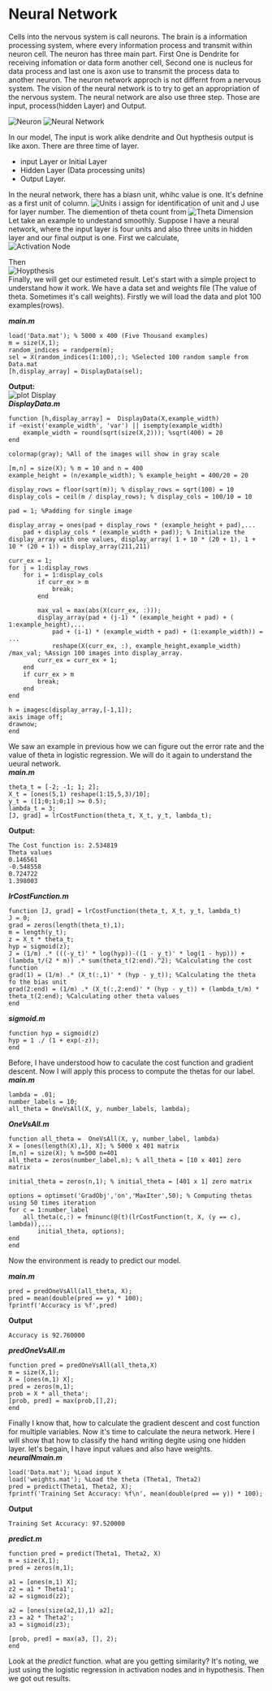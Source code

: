 # Neural Network

Cells into the nervous system is call neurons. The brain is a information processing system, where every information process and transmit within neuron cell. The neuron has three main part. First One is Dendrite for receiving infomation or data form another cell, Second one is nucleus for data process and last one is axon use to transmit the process data to another neuron. The neuron network approch is not differnt from a nervous system. The vision of the neural network is to try to get an appropriation of the nervous system. The neural network are also use three step. Those are input, process(hidden Layer) and Output.

![Neuron](https://github.com/jacknayem/MachineLearning/blob/Neural-Network/images/Brain_Nuron.png)
![Neural Network](https://github.com/jacknayem/MachineLearning/blob/Neural-Network/images/Neural_Network.png)  

In our model, The input is work alike dendrite and Out hypthesis output is like axon. There are three time of layer.  
- input Layer or Initial Layer
- Hidden Layer (Data processing units)
- Output Layer.

In the neural network, there has a biasn unit, whihc value is one. It's defnine as a first unit of column. 
![Units](https://github.com/jacknayem/MachineLearning/blob/Neural-Network/images/UnitLayers.PNG)
i assign for identification of unit and J use for layer number. The diemention of theta count from
![Theta Dimension](https://github.com/jacknayem/MachineLearning/blob/Neural-Network/images/DimentionOfTheta.PNG)  
Let take an example to undestand smoothly. Suppose I have a neural network, where the input layer is four units and also three units in hidden layer and our final output is one. First we calculate,  
![Activation Node](https://github.com/jacknayem/MachineLearning/blob/Neural-Network/images/a2Calculation.PNG)  

Then  
![Hoypthesis](https://github.com/jacknayem/MachineLearning/blob/Neural-Network/images/h(x)Calculation.PNG)  
Finally, we will get our estimeted result. Let's start with a simple project to understand how it work. We have a data set and weights file (The value of theta. Sometimes it's call weights). Firstly we will load the data and plot 100 examples(rows).  

**_main.m_**
```
load('Data.mat'); % 5000 x 400 (Five Thousand examples)
m = size(X,1);
random_indices = randperm(m);
sel = X(random_indices(1:100),:); %Selected 100 random sample from Data.mat
[h,display_array] = DisplayData(sel);
```
**Output:**  
![plot Display](https://github.com/jacknayem/MachineLearning/blob/Neural-Network/images/DisplaySampleData.png)  
**_DisplayData.m_**
```
function [h,display_array] =  DisplayData(X,example_width)
if ~exist('example_width', 'var') || isempty(example_width)
    example_width = round(sqrt(size(X,2))); %sqrt(400) = 20
end

colormap(gray); %All of the images will show in gray scale

[m,n] = size(X); % m = 10 and n = 400
example_height = (n/example_width); % example_height = 400/20 = 20

display_rows = floor(sqrt(m)); % display_rows = sqrt(100) = 10
display_cols = ceil(m / display_rows); % display_cols = 100/10 = 10

pad = 1; %Padding for single image

display_array = ones(pad + display_rows * (example_height + pad),...
    pad + display_cols * (example_width + pad)); % Initialize the display_array with one values, display_array( 1 + 10 * (20 + 1), 1 + 10 * (20 + 1)) = display_array(211,211)

curr_ex = 1;
for j = 1:display_rows
    for i = 1:display_cols
        if curr_ex > m
            break;
        end
        
        max_val = max(abs(X(curr_ex, :)));
        display_array(pad + (j-1) * (example_height + pad) + ( 1:example_height),...
            pad + (i-1) * (example_width + pad) + (1:example_width)) = ...
            reshape(X(curr_ex, :), example_height,example_width) /max_val; %Assign 100 images into display_array.
        curr_ex = curr_ex + 1;
    end
    if curr_ex > m
        break;
    end
end

h = imagesc(display_array,[-1,1]);
axis image off;
drawnow;
end
```
We saw an example in previous how we can figure out the error rate and the value of theta in logistic regression. We will do it again to understand the ueural network.  
**_main.m_**
```
theta_t = [-2; -1; 1; 2];
X_t = [ones(5,1) reshape(1:15,5,3)/10];
y_t = ([1;0;1;0;1] >= 0.5);
lambda_t = 3;
[J, grad] = lrCostFunction(theta_t, X_t, y_t, lambda_t);
```
**Output:**
```
The Cost function is: 2.534819
Theta values
0.146561
-0.548558
0.724722
1.398003
```
**_lrCostFunction.m_**
```
function [J, grad] = lrCostFunction(theta_t, X_t, y_t, lambda_t)
J = 0;
grad = zeros(length(theta_t),1);
m = length(y_t);
z = X_t * theta_t;
hyp = sigmoid(z);
J = (1/m) .* (((-y_t)' * log(hyp))-((1 - y_t)' * log(1 - hyp))) + (lambda_t/(2 * m)) .* sum(theta_t(2:end).^2); %Calculating the cost function
grad(1) = (1/m) .* (X_t(:,1)' * (hyp - y_t)); %Calculating the theta fo the bias unit
grad(2:end) = (1/m) .* (X_t(:,2:end)' * (hyp - y_t)) + (lambda_t/m) * theta_t(2:end); %Calculating other theta values
end
```
**_sigmoid.m_**
```
function hyp = sigmoid(z)
hyp = 1 ./ (1 + exp(-z));
end
```
Before, I have understood how to caculate the cost function and gradient descent. Now I will apply this process to compute the thetas for our label.
**_main.m_**
```
lambda = .01;
number_labels = 10;
all_theta = OneVsAll(X, y, number_labels, lambda);
```
**_OneVsAll.m_**
```
function all_theta =  OneVsAll(X, y, number_label, lambda)
X = [ones(length(X),1), X]; % 5000 x 401 matrix
[m,n] = size(X); % m=500 n=401
all_theta = zeros(number_label,n); % all_theta = [10 x 401] zero matrix

initial_theta = zeros(n,1); % initial_theta = [401 x 1] zero matrix

options = optimset('GradObj','on','MaxIter',50); % Computing thetas using 50 times iteration
for c = 1:number_label
    all_theta(c,:) = fminunc(@(t)(lrCostFunction(t, X, (y == c), lambda)),...
        initial_theta, options);
end
end
```
Now the environment is ready to predict our model.  

**_main.m_**
```
pred = predOneVsAll(all_theta, X);
pred = mean(double(pred == y) * 100);
fprintf('Accuracy is %f',pred)
```
**Output**
```
Accuracy is 92.760000
```
**_predOneVsAll.m_**
```
function pred = predOneVsAll(all_theta,X)
m = size(X,1);
X = [ones(m,1) X];
pred = zeros(m,1);
prob = X * all_theta';
[prob, pred] = max(prob,[],2);
end
```
Finally I know that, how to calculate the gradient descent and cost function for multiple variables. Now it's time to calculate the neura network. Here I will show that how to classify the hand writing degite using one hidden layer. let's begain,
I have input values and also have weights.
**_neuralNmain.m_**
```
load('Data.mat'); %Load input X
load('weights.mat'); %Load the theta (Theta1, Theta2)
pred = predict(Theta1, Theta2, X);
fprintf('Training Set Accuracy: %f\n', mean(double(pred == y)) * 100);
```
**Output**
```
Training Set Accuracy: 97.520000
```
**_predict.m_**
```
function pred = predict(Theta1, Theta2, X)
m = size(X,1);
pred = zeros(m,1);

a1 = [ones(m,1) X];
z2 = a1 * Theta1';
a2 = sigmoid(z2);

a2 = [ones(size(a2,1),1) a2];
z3 = a2 * Theta2';
a3 = sigmoid(z3);

[prob, pred] = max(a3, [], 2);
end
```
Look at the _predict_ function. what are you getting similarity? It's noting, we just using the logistic regression in activation nodes and in hypothesis. Then we got out results.
